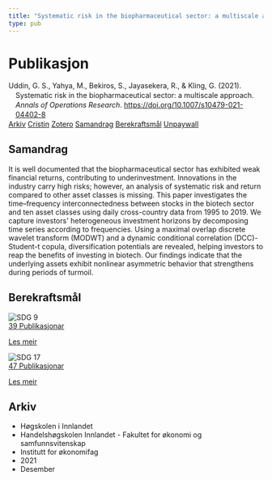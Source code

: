 ```yaml
---
title: "Systematic risk in the biopharmaceutical sector: a multiscale approach"
type: pub
---
```

<h1>Publikasjon</h1>
<article id="csl-bib-container-PPE8U7EP" class="csl-bib-container">
  <div class="csl-bib-body" style="line-height: 1.35; padding-left: 1em; text-indent:-1em;">
  <div class="csl-entry">Uddin, G. S., Yahya, M., Bekiros, S., Jayasekera, R., &amp; Kling, G. (2021). Systematic risk in the biopharmaceutical sector: a multiscale approach. <i>Annals of Operations Research</i>. <a href="https://doi.org/10.1007/s10479-021-04402-8">https://doi.org/10.1007/s10479-021-04402-8</a></div>
</div>
  <div class="csl-bib-buttons">
    <a href="#taxonomy-article-PPE8U7EP" class="csl-bib-button">Arkiv</a>
    <a href="https://app.cristin.no/results/show.jsf?id=1963648" alt="Cristin URL" class="csl-bib-button">Cristin</a>
    <a href="http://zotero.org/groups/5022929/items/PPE8U7EP" alt="Zotero URL" class="csl-bib-button">Zotero</a>
    <a href="#abstract-article-PPE8U7EP" class="csl-bib-button">Samandrag</a>
    <a href="#sdg-article-PPE8U7EP" class="csl-bib-button">Berekraftsmål</a>
    <a href="https://link.springer.com/content/pdf/10.1007/s10479-021-04402-8.pdf" class="csl-bib-button">Unpaywall</a>
  </div>
  <div id="csl-bib-meta-container-PPE8U7EP"></div>
</article>
<div id="csl-bib-meta-PPE8U7EP" class="csl-bib-meta">
  <article id="abstract-article-PPE8U7EP" class="abstract-article">
    <h1>Samandrag</h1>
    It is well documented that the biopharmaceutical sector has exhibited weak financial returns, contributing to underinvestment. Innovations in the industry carry high risks; however, an analysis of systematic risk and return compared to other asset classes is missing. This paper investigates the time–frequency interconnectedness between stocks in the biotech sector and ten asset classes using daily cross-country data from 1995 to 2019. We capture investors' heterogeneous investment horizons by decomposing time series according to frequencies. Using a maximal overlap discrete wavelet transform (MODWT) and a dynamic conditional correlation (DCC)-Student-t copula, diversification potentials are revealed, helping investors to reap the benefits of investing in biotech. Our findings indicate that the underlying assets exhibit nonlinear asymmetric behavior that strengthens during periods of turmoil.
  </article>
  <article id="sdg-article-PPE8U7EP" class="sdg-article">
    <h1>Berekraftsmål</h1>
    <div class="sdg-container"><div id="sdg9" class="sdg">
<img src="{{< params subfolder >}}images/sdg/sdg09_no.png" class="image" alt="SDG 9">
<div class="sdg-overlay">
<a href="{{< params subfolder >}}no/archive/?sdg=9#archive" class="sdg-publication-count"><span>39</span> Publikasjonar</a>
<p><a href="https://www.fn.no/om-fn/fns-baerekraftsmaal/industri-innovasjon-og-infrastruktur?lang=nno-NO" class="sdg-read-more">Les meir</a></p>
</div>
</div> <div id="sdg17" class="sdg">
<img src="{{< params subfolder >}}images/sdg/sdg17_no.png" class="image" alt="SDG 17">
<div class="sdg-overlay">
<a href="{{< params subfolder >}}no/archive/?sdg=17#archive" class="sdg-publication-count"><span>47</span> Publikasjonar</a>
<p><a href="https://www.fn.no/om-fn/fns-baerekraftsmaal/samarbeid-for-aa-naa-maalene?lang=nno-NO" class="sdg-read-more">Les meir</a></p>
</div>
</div></div>
  </article>
  <article id="taxonomy-article-PPE8U7EP" class="taxonomy-article">
    <h1>Arkiv</h1>
    <ul>
      <li>Høgskolen i Innlandet</li>
      <li>Handelshøgskolen Innlandet - Fakultet for økonomi og samfunnsvitenskap</li>
      <li>Institutt for økonomifag</li>
      <li>2021</li>
      <li>Desember</li>
    </ul>
  </article>
</div>
